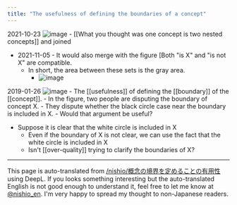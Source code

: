 ```yaml
---
title: "The usefulness of defining the boundaries of a concept"
---
```


2021-10-23
![image](https://gyazo.com/2989837741f5ebac476040ea758bcb39/thumb/1000)
    - [[What you thought was one concept is two nested concepts]] and joined
- 2021-11-05
        - It would also merge with the figure [Both "is X" and "is not X" are compatible.
    - In short, the area between these sets is the gray area.
        - ![image](https://gyazo.com/6bf57b6e1a0f5e1580b0a0ca247ae264/thumb/1000)


2019-01-26
![image](https://gyazo.com/f2e767fc8c040dc73a6010639be133ae/thumb/1000)
    - The [[usefulness]] of defining the [[boundary]] of the [[concept]].
    - In the figure, two people are disputing the boundary of concept X.
    - They dispute whether the black circle case near the boundary is included in X.
    - Would that argument be useful?
- Suppose it is clear that the white circle is included in X
    - Even if the boundary of X is not clear, we can use the fact that the white circle is included in X
    - Isn't [[over-quality]] trying to clarify the boundaries of X?

---
This page is auto-translated from [/nishio/概念の境界を定めることの有用性](https://scrapbox.io/nishio/概念の境界を定めることの有用性) using DeepL. If you looks something interesting but the auto-translated English is not good enough to understand it, feel free to let me know at [@nishio_en](https://twitter.com/nishio_en). I'm very happy to spread my thought to non-Japanese readers.